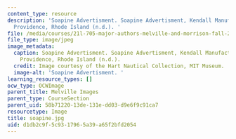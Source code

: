 ```yaml
---
content_type: resource
description: 'Soapine Advertisment. Soapine Advertisment, Kendall Manufacturing Company,
  Providence, Rhode Island (n.d.). '
file: /media/courses/21l-705-major-authors-melville-and-morrison-fall-2003/d1db2c9f5c9317965a39a65f2bfd2054_soapine.jpg
file_type: image/jpeg
image_metadata:
  caption: Soapine Advertisment. Soapine Advertisment, Kendall Manufacturing Company,
    Providence, Rhode Island (n.d.).
  credit: Image courtesy of the Hart Nautical Collection, MIT Museum.
  image-alt: 'Soapine Advertisment. '
learning_resource_types: []
ocw_type: OCWImage
parent_title: Melville Images
parent_type: CourseSection
parent_uid: 58b71220-13de-131e-dd03-d9e6f9c91ca7
resourcetype: Image
title: soapine.jpg
uid: d1db2c9f-5c93-1796-5a39-a65f2bfd2054
---
```

